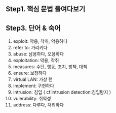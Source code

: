 ## Step1. 핵심 문법 들여다보기


    

## Step3. 단어 & 숙어

1. exploit: 악용, 착취, 악용하다
2. refer to: 가리키다
3. abuse: 남용하다, 오용하다
4. exploitation: 악용, 착취
5. measures: 수단, 행동, 조치, 방책, 대책
6. ensure: 보장하다
7. virtual LAN: 가상 랜
8. implement: 구현하다
9. intrusion: 침입 ( cf.intrusion detection:침입탐지 )
10. vulerability: 취약성
11. address: 다루다, 처리하다
